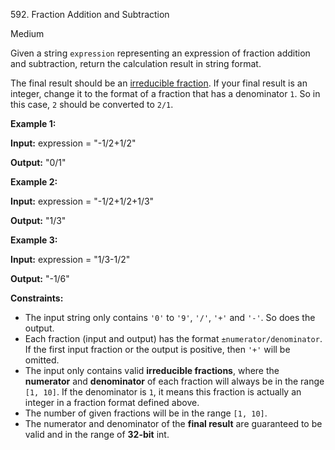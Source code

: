 592\. Fraction Addition and Subtraction

Medium

Given a string `expression` representing an expression of fraction addition and subtraction, return the calculation result in string format.

The final result should be an [irreducible fraction](https://en.wikipedia.org/wiki/Irreducible_fraction). If your final result is an integer, change it to the format of a fraction that has a denominator `1`. So in this case, `2` should be converted to `2/1`.

**Example 1:**

**Input:** expression = "-1/2+1/2"

**Output:** "0/1" 

**Example 2:**

**Input:** expression = "-1/2+1/2+1/3"

**Output:** "1/3" 

**Example 3:**

**Input:** expression = "1/3-1/2"

**Output:** "-1/6" 

**Constraints:**

*   The input string only contains `'0'` to `'9'`, `'/'`, `'+'` and `'-'`. So does the output.
*   Each fraction (input and output) has the format `±numerator/denominator`. If the first input fraction or the output is positive, then `'+'` will be omitted.
*   The input only contains valid **irreducible fractions**, where the **numerator** and **denominator** of each fraction will always be in the range `[1, 10]`. If the denominator is `1`, it means this fraction is actually an integer in a fraction format defined above.
*   The number of given fractions will be in the range `[1, 10]`.
*   The numerator and denominator of the **final result** are guaranteed to be valid and in the range of **32-bit** int.
